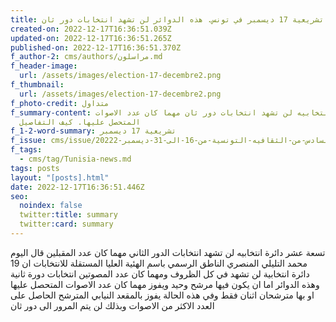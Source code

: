 ```yaml
---
title: تشريعية 17 ديسمبر في تونس. هذه الدوائر لن تشهد انتخابات دور ثان
created-on: 2022-12-17T16:36:51.039Z
updated-on: 2022-12-17T16:36:51.265Z
published-on: 2022-12-17T16:36:51.370Z
f_author-2: cms/authors/مراسلون.md
f_header-image:
  url: /assets/images/election-17-decembre2.png
f_thumbnail:
  url: /assets/images/election-17-decembre2.png
f_photo-credit: متداول
f_summary-content: دوائر انتخابيه لن تشهد انتخابات دور ثان مهما كان عدد الاصوات
  المتحصل عليها. كيف التفاصيل
f_1-2-word-summary: تشريعية 17 ديسمبر
f_issue: cms/issue/العدد-السادس-من-الثقافيه-التونسية-من-16-الى-31-ديسمبر-20222.md
f_tags:
  - cms/tag/Tunisia-news.md
tags: posts
layout: "[posts].html"
date: 2022-12-17T16:36:51.446Z
seo:
  noindex: false
  twitter:title: summary
  twitter:card: summary
---
```

تسعة عشر دائرة انتخابيه لن تشهد انتخابات الدور الثاني مهما كان عدد المقبلين قال اليوم محمد التليلي المنصري الناطق الرسمي باسم الهئية العليا المستقلة للانتخابات ان 19 دائرة انتخابية لن تشهد في كل الظروف ومهما كان عدد المصوتين انتخابات دورة ثانية وهذه الدوائر اما ان يكون فيها مرشح وحيد ويفوز مهما كان عدد الاصوات المتحصل عليها او بها مترشحان  اثنان فقط وفي هذه الحالة يفوز بالمقعد النيابي المترشح الحاصل على العدد الاكثر من الاصوات وبذلك لن يتم المرور الى دور ثان